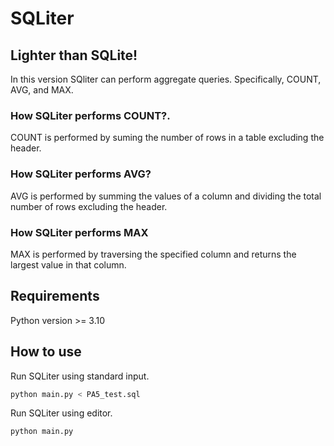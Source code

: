 # SQLiter

## Lighter than SQLite!

In this version SQliter can perform aggregate queries. Specifically, COUNT, AVG, and MAX.

### How SQLiter performs COUNT?.

COUNT is performed by suming the number of rows in a table excluding the header.

### How SQLiter performs AVG?

AVG is performed by summing the values of a column and dividing the total number of rows excluding the header.

### How SQLiter performs MAX

MAX is performed by traversing the specified column and returns the largest value in that column.

## Requirements

Python version >= 3.10

## How to use

Run SQLiter using standard input.

```sh
python main.py < PA5_test.sql
```

Run SQLiter using editor.

```sh
python main.py
```
